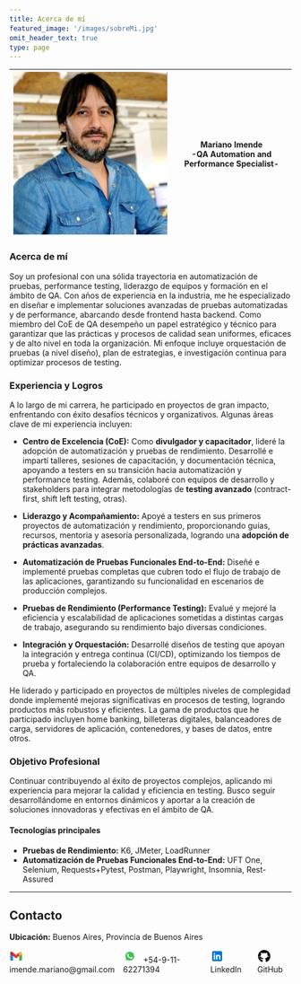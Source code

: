 ```yaml
---
title: Acerca de mí
featured_image: '/images/sobreMi.jpg'
omit_header_text: true
type: page
---
```

| ![Perfil](perfil.png) | **Mariano Imende**<br> -QA Automation and Performance Specialist- |
|------------------------|-------------------------------------------------------------------------------------|

### Acerca de mí

Soy un profesional con una sólida trayectoria en automatización de pruebas, performance testing, liderazgo de equipos y formación en el ámbito de QA. Con años de experiencia en la industria, me he especializado en diseñar e implementar soluciones avanzadas de pruebas automatizadas y de performance, abarcando desde frontend hasta backend. Como miembro del CoE de QA desempeño un papel estratégico y técnico para garantizar que las prácticas y procesos de calidad sean uniformes, eficaces y de alto nivel en toda la organización. Mi enfoque incluye orquestación de pruebas (a nivel diseño), plan de estrategias, e investigación continua para optimizar procesos de testing.

### Experiencia y Logros

A lo largo de mi carrera, he participado en proyectos de gran impacto, enfrentando con éxito desafíos técnicos y organizativos. Algunas áreas clave de mi experiencia incluyen:

- **Centro de Excelencia (CoE):** Como **divulgador y capacitador**, lideré la adopción de automatización y pruebas de rendimiento. Desarrollé e impartí talleres, sesiones de capacitación, y documentación técnica, apoyando a testers en su transición hacia automatización y performance testing. Además, colaboré con equipos de desarrollo y stakeholders para integrar metodologías de **testing avanzado** (contract-first, shift left testing, otras).
  
- **Liderazgo y Acompañamiento:** Apoyé a testers en sus primeros proyectos de automatización y rendimiento, proporcionando guías, recursos, mentoria y asesoría personalizada, logrando una **adopción de prácticas avanzadas**.

- **Automatización de Pruebas Funcionales End-to-End:** Diseñé e implementé pruebas completas que cubren todo el flujo de trabajo de las aplicaciones, garantizando su funcionalidad en escenarios de producción complejos.

- **Pruebas de Rendimiento (Performance Testing):** Evalué y mejoré la eficiencia y escalabilidad de aplicaciones sometidas a distintas cargas de trabajo, asegurando su rendimiento bajo diversas condiciones.

- **Integración y Orquestación:** Desarrollé diseños de testing que apoyan la integración y entrega continua (CI/CD), optimizando los tiempos de prueba y fortaleciendo la colaboración entre equipos de desarrollo y QA.

He liderado y participado en proyectos de múltiples niveles de complegidad donde implementé mejoras significativas en procesos de testing, logrando productos más robustos y eficientes. La gama de productos que he participado incluyen home banking, billeteras digitales, balanceadores de carga, servidores de aplicación, contenedores, y bases de datos, entre otros.


### Objetivo Profesional

Continuar contribuyendo al éxito de proyectos complejos, aplicando mi experiencia para mejorar la calidad y eficiencia en testing. Busco seguir desarrollándome en entornos dinámicos y aportar a la creación de soluciones innovadoras y efectivas en el ámbito de QA.

#### Tecnologías principales

- **Pruebas de Rendimiento:** K6, JMeter, LoadRunner
- **Automatización de Pruebas Funcionales End-to-End:** UFT One, Selenium, Requests+Pytest, Postman, Playwright, Insomnia, Rest-Assured
***
## Contacto

**Ubicación:** Buenos Aires, Provincia de Buenos Aires

<div style="display: flex; gap: 15px; align-items: center;">
    <a "mailto:imende.mariano@gmail.com" style="text-decoration: none; color: inherit;">
        <img src="icons8-gmail-48.png" alt="email" style="width: 24px; height: 24px; margin-right: 8px;">
        imende.mariano@gmail.com
    </a>
      <a href="https://wa.me/5491162271394" style="text-decoration: none; color: inherit;">
        <img src="icons8-whatsapp-48.png" alt="WhatsApp" style="width: 24px; height: 24px; margin-right: 8px;">
        +54-9-11-62271394
    </a>
    <a href="https://linkedin.com/in/mariano-imende" style="text-decoration: none; color: inherit; margin-left: 15px;">
        <img src="icons8-linkedin-48.png" alt="LinkedIn" style="width: 24px; height: 24px; margin-right: 8px;">
        LinkedIn
    </a>
    <a href="https://github.com/MarianoImende" style="text-decoration: none; color: inherit;">
        <img src="icons8-github-50.png" alt="GitHub" style="width: 24px; height: 24px; margin-right: 8px;">
        GitHub
    </a>
</div>

